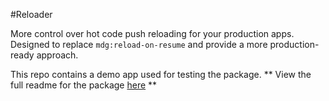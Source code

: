 #Reloader

More control over hot code push reloading for your production apps.   Designed to replace `mdg:reload-on-resume` and provide a more production-ready approach.

This repo contains a demo app used for testing the package.  ** View the full readme for the package [here](packages/reloader) **